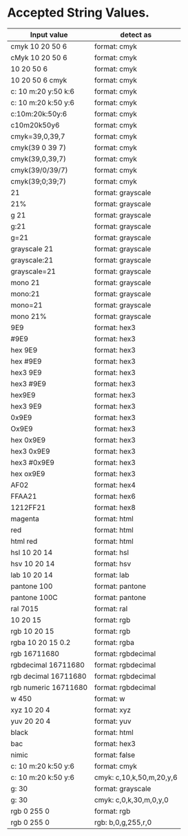 # Accepted String Values.

 | Input value | detect as | 
 | ---- | ---- | 
 | cmyk 10 20 50 6 | format: cmyk | 
 | cMyk 10 20 50 6 | format: cmyk | 
 | 10 20 50 6 | format: cmyk | 
 | 10 20 50 6 cmyk | format: cmyk | 
 | c: 10 m:20 y:50 k:6 | format: cmyk | 
 | c: 10 m:20 k:50 y:6 | format: cmyk | 
 | c:10m:20k:50y:6 | format: cmyk | 
 | c10m20k50y6 | format: cmyk | 
 | cmyk=39,0,39,7 | format: cmyk | 
 | cmyk(39 0 39 7) | format: cmyk | 
 | cmyk(39,0,39,7) | format: cmyk | 
 | cmyk(39/0/39/7) | format: cmyk | 
 | cmyk(39;0;39;7) | format: cmyk | 
 | 21 | format: grayscale | 
 | 21% | format: grayscale | 
 | g 21 | format: grayscale | 
 | g:21 | format: grayscale | 
 | g=21 | format: grayscale | 
 | grayscale 21 | format: grayscale | 
 | grayscale:21 | format: grayscale | 
 | grayscale=21 | format: grayscale | 
 | mono 21 | format: grayscale | 
 | mono:21 | format: grayscale | 
 | mono=21 | format: grayscale | 
 | mono 21% | format: grayscale | 
 | 9E9 | format: hex3 | 
 | #9E9 | format: hex3 | 
 | hex 9E9 | format: hex3 | 
 | hex #9E9 | format: hex3 | 
 | hex3 9E9 | format: hex3 | 
 | hex3 #9E9 | format: hex3 | 
 | hex9E9 | format: hex3 | 
 | hex3 9E9 | format: hex3 | 
 | 0x9E9 | format: hex3 | 
 | Ox9E9 | format: hex3 | 
 | hex 0x9E9 | format: hex3 | 
 | hex3 0x9E9 | format: hex3 | 
 | hex3 #0x9E9 | format: hex3 | 
 | hex ox9E9 | format: hex3 | 
 | AF02 | format: hex4 | 
 | FFAA21 | format: hex6 | 
 | 1212FF21 | format: hex8 | 
 | magenta | format: html | 
 | red | format: html | 
 | html red | format: html | 
 | hsl 10 20 14 | format: hsl | 
 | hsv 10 20 14 | format: hsv | 
 | lab 10 20 14 | format: lab | 
 | pantone 100 | format: pantone | 
 | pantone 100C | format: pantone | 
 | ral 7015 | format: ral | 
 | 10 20 15 | format: rgb | 
 | rgb 10 20 15 | format: rgb | 
 | rgba 10 20 15 0.2 | format: rgba | 
 | rgb 16711680 | format: rgbdecimal | 
 | rgbdecimal 16711680 | format: rgbdecimal | 
 | rgb decimal 16711680 | format: rgbdecimal | 
 | rgb numeric 16711680 | format: rgbdecimal | 
 | w 450 | format: w | 
 | xyz 10 20 4 | format: xyz | 
 | yuv 20 20 4 | format: yuv | 
 | black | format: html | 
 | bac | format: hex3 | 
 | nimic | format: false | 
 | c: 10 m:20 k:50 y:6 | format: cmyk | 
 | c: 10 m:20 k:50 y:6 | cmyk: c,10,k,50,m,20,y,6 | 
 | g: 30 | format: grayscale | 
 | g: 30 | cmyk: c,0,k,30,m,0,y,0 | 
 | rgb 0 255 0 | format: rgb | 
 | rgb 0 255 0 | rgb: b,0,g,255,r,0 | 
